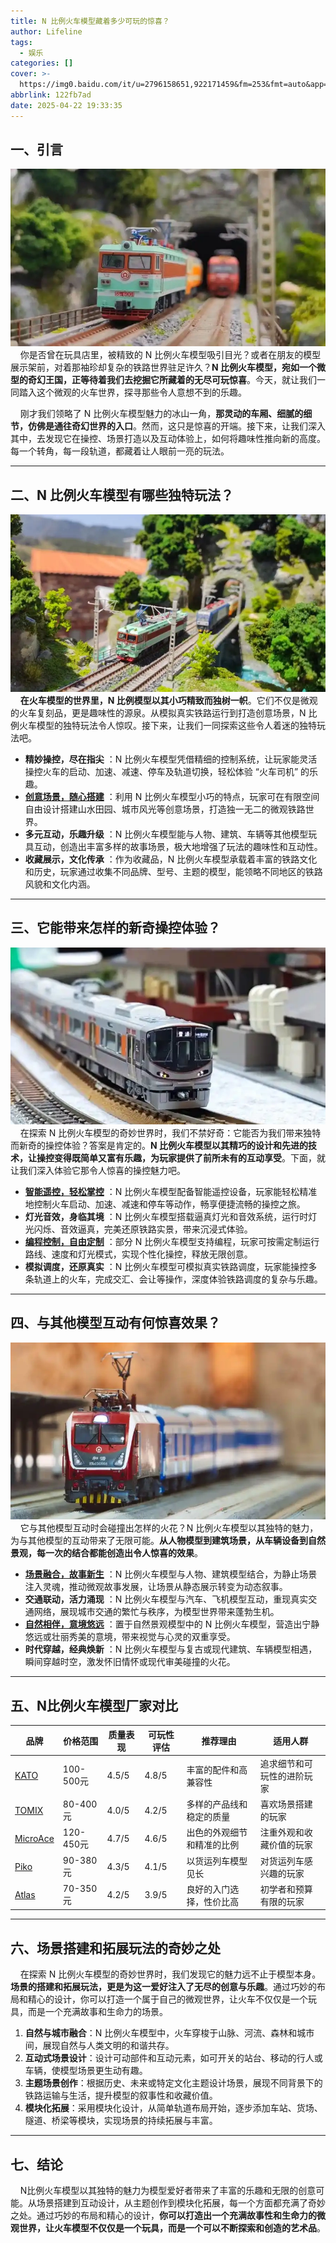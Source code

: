 ```yaml
---
title: N 比例火车模型藏着多少可玩的惊喜？
author: Lifeline
tags:
  - 娱乐
categories: []
cover: >-
  https://img0.baidu.com/it/u=2796158651,922171459&fm=253&fmt=auto&app=120&f=JPEG?w=888&h=500
abbrlink: 122fb7ad
date: 2025-04-22 19:33:35
---
```

## 一、引言

![](/images/2_%E5%89%AF%E6%9C%AC.webp-a61e0b78-376c-4a67-80ee-1a0902281b85-1745324690167.png)
&nbsp;&nbsp;&nbsp;&nbsp;你是否曾在玩具店里，被精致的 N 比例火车模型吸引目光？或者在朋友的模型展示架前，对着那袖珍却复杂的铁路世界驻足许久？**N 比例火车模型，宛如一个微型的奇幻王国，正等待着我们去挖掘它所藏着的无尽可玩惊喜**。今天，就让我们一同踏入这个微观的火车世界，探寻那些令人意想不到的乐趣。

&nbsp;&nbsp;&nbsp;&nbsp;刚才我们领略了 N 比例火车模型魅力的冰山一角，**那灵动的车厢、细腻的细节，仿佛是通往奇幻世界的入口**。然而，这只是惊喜的开端。接下来，让我们深入其中，去发现它在操控、场景打造以及互动体验上，如何将趣味性推向新的高度。每一个转角，每一段轨道，都藏着让人眼前一亮的玩法。

---

## 二、N 比例火车模型有哪些独特玩法？

![](/images/6_%E5%89%AF%E6%9C%AC.webp-71a3eeb4-a767-4088-b809-8c84b98155d4-1745324752487.png)
&nbsp;&nbsp;&nbsp;&nbsp;**在火车模型的世界里，N 比例模型以其小巧精致而独树一帜**。它们不仅是微观的火车复刻品，更是趣味性的源泉。从模拟真实铁路运行到打造创意场景，N 比例火车模型的独特玩法令人惊叹。接下来，让我们一同探索这些令人着迷的独特玩法吧。

* **精妙操控，尽在指尖** ：N 比例火车模型凭借精细的控制系统，让玩家能灵活操控火车的启动、加速、减速、停车及轨道切换，轻松体验 “火车司机” 的乐趣。
* **[创意场景，随心搭建](https://sspai.com/post/64804)** ：利用 N 比例火车模型小巧的特点，玩家可在有限空间自由设计搭建山水田园、城市风光等创意场景，打造独一无二的微观铁路世界。
* **多元互动，乐趣升级** ：N 比例火车模型能与人物、建筑、车辆等其他模型玩具互动，创造出丰富多样的故事场景，极大地增强了玩法的趣味性和互动性。
* **收藏展示，文化传承** ：作为收藏品，N 比例火车模型承载着丰富的铁路文化和历史，玩家通过收集不同品牌、型号、主题的模型，能领略不同地区的铁路风貌和文化内涵。

---

## 三、它能带来怎样的新奇操控体验？

![](/images/7_%E5%89%AF%E6%9C%AC.webp-7d8203a1-b903-4930-904f-6107a9638db2-1745324774054.png)
&nbsp;&nbsp;&nbsp;&nbsp;在探索 N 比例火车模型的奇妙世界时，我们不禁好奇：它能否为我们带来独特而新奇的操控体验？答案是肯定的。**N 比例火车模型以其精巧的设计和先进的技术，让操控变得既简单又富有乐趣，为玩家提供了前所未有的互动享受**。下面，就让我们深入体验它那令人惊喜的操控魅力吧。

* **[智能遥控，轻松掌控](https://www.zhihu.com/question/301718828)** ：N 比例火车模型配备智能遥控设备，玩家能轻松精准地控制火车启动、加速、减速和停车等动作，畅享便捷流畅的操控之旅。
* **灯光音效，身临其境** ：N 比例火车模型搭载逼真灯光和音效系统，运行时灯光闪烁、音效逼真，完美还原铁路实景，带来沉浸式体验。
* **[编程控制，自由定制](https://www.bilibili.com/opus/707233405578772498)** ：部分 N 比例火车模型支持编程，玩家可按需定制运行路线、速度和灯光模式，实现个性化操控，释放无限创意。
* **模拟调度，还原真实** ：N 比例火车模型可模拟真实铁路调度，玩家能操控多条轨道上的火车，完成交汇、会让等操作，深度体验铁路调度的复杂与乐趣。

---

## 四、与其他模型互动有何惊喜效果？

![](/images/8_%E5%89%AF%E6%9C%AC.webp-9b6bc664-3ee4-4130-80a6-e31c40030d37-1745324798306.png)
&nbsp;&nbsp;&nbsp;&nbsp;它与其他模型互动时会碰撞出怎样的火花？N 比例火车模型以其独特的魅力，为与其他模型的互动带来了无限可能。**从人物模型到建筑场景，从车辆设备到自然景观，每一次的结合都能创造出令人惊喜的效果**。

* **[场景融合，故事新生](https://www.acfun.cn/v/ac33978763)** ：N 比例火车模型与人物、建筑模型结合，为静止场景注入灵魂，推动微观故事发展，让场景从静态展示转变为动态叙事。
* **交通联动，活力涌现** ：N 比例火车模型与汽车、飞机模型互动，重现真实交通网络，展现城市交通的繁忙与秩序，为模型世界带来蓬勃生机。
* **[自然相伴，意境悠远](https://www.trainnets.com/archives/60997)** ：置于自然景观模型中的 N 比例火车模型，营造出宁静悠远或壮丽秀美的意境，带来视觉与心灵的双重享受。
* **时代穿越，经典焕新** ：N 比例火车模型与复古或现代建筑、车辆模型相遇，瞬间穿越时空，激发怀旧情怀或现代审美碰撞的火花。

---

## 五、N比例火车模型厂家对比

| 品牌                                               | 价格范围  | 质量表现 | 可玩性评估 | 推荐理由                   | 适用人群                   |
| -------------------------------------------------- | --------- | -------- | ---------- | -------------------------- | -------------------------- |
| [KATO](https://katousa.com/)                       | 100-500元 | 4.5/5    | 4.8/5      | 丰富的配件和高兼容性       | 追求细节和可玩性的进阶玩家 |
| [TOMIX](https://www.tomytec.co.jp/tomix/products/) | 80-400元  | 4.0/5    | 4.2/5      | 多样的产品线和稳定的质量   | 喜欢场景搭建的玩家         |
| [MicroAce](https://www.diocolle.com/)              | 120-450元 | 4.7/5    | 4.6/5      | 出色的外观细节和精准的比例 | 注重外观和收藏价值的玩家   |
| [Piko](https://www.piko-shop.de/)                  | 90-380元  | 4.3/5    | 4.1/5      | 以货运列车模型见长         | 对货运列车感兴趣的玩家     |
| [Atlas](https://www.atlasrr.com/)                  | 70-350元  | 4.2/5    | 3.9/5      | 良好的入门选择，性价比高   | 初学者和预算有限的玩家     |

---

## 六、场景搭建和拓展玩法的奇妙之处

&nbsp;&nbsp;&nbsp;&nbsp;在探索 N 比例火车模型的奇妙世界时，我们发现它的魅力远不止于模型本身。**场景的搭建和拓展玩法，更是为这一爱好注入了无尽的创意与乐趣**。通过巧妙的布局和精心的设计，你可以打造一个属于自己的微观世界，让火车不仅仅是一个玩具，而是一个充满故事和生命力的场景。

1. **自然与城市融合**：N 比例火车模型中，火车穿梭于山脉、河流、森林和城市间，展现自然与人类文明的和谐共存。
2. **互动式场景设计**：设计可动部件和互动元素，如可开关的站台、移动的行人或车辆，使模型场景更生动有趣。
3. **主题场景创作**：根据历史、未来或特定文化主题设计场景，展现不同背景下的铁路运输与生活，提升模型的叙事性和收藏价值。
4. **模块化拓展**：采用模块化设计，从简单轨道布局开始，逐步添加车站、货场、隧道、桥梁等模块，实现场景的持续拓展与丰富。

---

## 七、结论

&nbsp;&nbsp;&nbsp;&nbsp;N比例火车模型以其独特的魅力为模型爱好者带来了丰富的乐趣和无限的创意可能。从场景搭建到互动设计，从主题创作到模块化拓展，每一个方面都充满了奇妙之处。通过巧妙的布局和精心的设计，**你可以打造出一个充满故事性和生命力的微观世界，让火车模型不仅仅是一个玩具，而是一个可以不断探索和创造的艺术品**。

